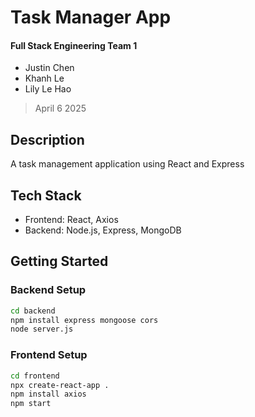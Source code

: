 # Task Manager App
#### Full Stack Engineering Team 1
- Justin Chen
- Khanh Le
- Lily Le Hao
> April 6 2025

## Description
A task management application using React and Express

## Tech Stack
- Frontend: React, Axios
- Backend: Node.js, Express, MongoDB

## Getting Started

### Backend Setup
```bash
cd backend
npm install express mongoose cors
node server.js
```

### Frontend Setup
```bash
cd frontend
npx create-react-app .
npm install axios
npm start
```
